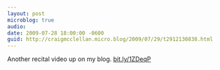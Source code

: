 ```yaml
---
layout: post
microblog: true
audio: 
date: 2009-07-28 18:00:00 -0600
guid: http://craigmcclellan.micro.blog/2009/07/29/t2912130838.html
---
```

Another recital video up on my blog.  [bit.ly/1ZDeqP](http://bit.ly/1ZDeqP)
